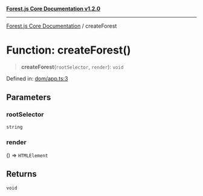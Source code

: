 [**Forest.js Core Documentation v1.2.0**](../README.md)

***

[Forest.js Core Documentation](../README.md) / createForest

# Function: createForest()

> **createForest**(`rootSelector`, `render`): `void`

Defined in: [dom/app.ts:3](https://github.com/GrangbelrLurain/forest-js/blob/3b9f0f1236af55b74c90cc45f6935444ec94c11b/packages/core/src/dom/app.ts#L3)

## Parameters

### rootSelector

`string`

### render

() => `HTMLElement`

## Returns

`void`
